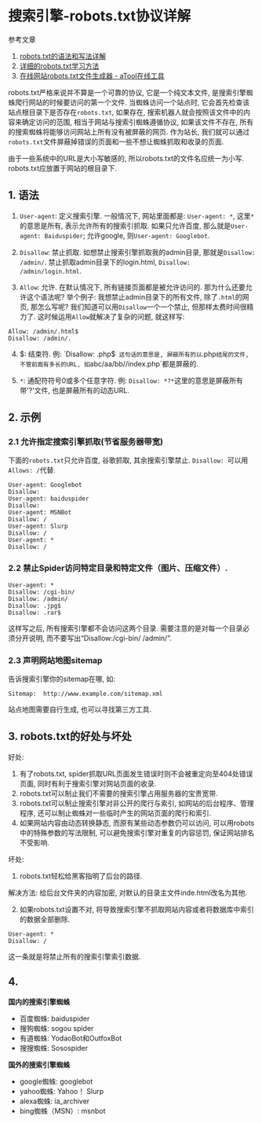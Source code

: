 # 搜索引擎-robots.txt协议详解

参考文章

1. [robots.txt的语法和写法详解](http://www.cnblogs.com/top5/archive/2011/07/30/2121881.html)
2. [详细的robots.txt学习方法](http://www.chinaz.com/web/2011/1117/221058.shtml)
3. [在线网站robots.txt文件生成器 - aTool在线工具](http://www.atool.org/robots.txt.php)

robots.txt严格来说并不算是一个可靠的协议, 它是一个纯文本文件, 是搜索引擎蜘蛛爬行网站的时候要访问的第一个文件. 当蜘蛛访问一个站点时, 它会首先检查该站点根目录下是否存在`robots.txt`, 如果存在, 搜索机器人就会按照该文件中的内容来确定访问的范围, 相当于网站与搜索引蜘蛛遵循协议, 如果该文件不存在, 所有的搜索蜘蛛将能够访问网站上所有没有被屏蔽的网页. 作为站长, 我们就可以通过`robots.txt`文件屏蔽掉错误的页面和一些不想让蜘蛛抓取和收录的页面.

由于一些系统中的URL是大小写敏感的, 所以robots.txt的文件名应统一为小写. robots.txt应放置于网站的根目录下. 

## 1. 语法

1. `User-agent`: 定义搜索引擎. 一般情况下, 网站里面都是: `User-agent: *`, 这里`*`的意思是所有, 表示允许所有的搜索引抓取. 如果只允许百度, 那么就是`User-agent: Baiduspider`; 允许google, 则`User-agent: Googlebot`. 

2. `Disallow`: 禁止抓取. 如想禁止搜索引擎抓取我的admin目录, 那就是`Disallow: /admin/`. 禁止抓取admin目录下的login.html, `Disallow: /admin/login.html`. 

3. `Allow`: 允许. 在默认情况下, 所有链接页面都是被允许访问的. 那为什么还要允许这个语法呢? 举个例子: 我想禁止admin目录下的所有文件, 除了`.html`的网页, 那怎么写呢? 我们知道可以用`Disallow`一个一个禁止, 但那样太费时间很精力了. 这时候运用`Allow`就解决了复杂的问题, 就这样写: 

```
Allow: /admin/.html$
Disallow: /admin/. 
```

4. $: 结束符. 例: `Disallow: .php$` 这句话的意思是, 屏蔽所有的以`.php`结尾的文件, 不管前面有多长的URL, 如`abc/aa/bb//index.php`都是屏蔽的. 

5. `*`: 通配符符号0或多个任意字符. 例: `Disallow: *?*`这里的意思是屏蔽所有带'?'文件, 也是屏蔽所有的动态URL. 

## 2. 示例

### 2.1 允许指定搜索引擎抓取(节省服务器带宽)

下面的`robots.txt`只允许百度, 谷歌抓取, 其余搜索引擎禁止. `Disallow: `可以用`Allows: /`代替.

```
User-agent: Googlebot
Disallow: 
User-agent: baiduspider
Disallow: 
User-agent: MSNBot
Disallow: /
User-agent: Slurp
Disallow: /
User-agent: *
Disallow: /
```

### 2.2 禁止Spider访问特定目录和特定文件（图片、压缩文件）. 

```
User-agent: *
Disallow: /cgi-bin/
Disallow: /admin/
Disallow: .jpg$
Disallow: .rar$
```

这样写之后, 所有搜索引擎都不会访问这两个目录. 需要注意的是对每一个目录必须分开说明, 而不要写出“Disallow:/cgi-bin/ /admin/”. 

### 2.3 声明网站地图sitemap

告诉搜索引擎你的sitemap在哪, 如: 

```
Sitemap:  http://www.example.com/sitemap.xml
```

站点地图需要自行生成, 也可以寻找第三方工具.

## 3. robots.txt的好处与坏处

好处: 

1. 有了robots.txt, spider抓取URL页面发生错误时则不会被重定向至404处错误页面, 同时有利于搜索引擎对网站页面的收录. 
2. robots.txt可以制止我们不需要的搜索引擎占用服务器的宝贵宽带. 
3. robots.txt可以制止搜索引擎对非公开的爬行与索引, 如网站的后台程序、管理程序, 还可以制止蜘蛛对一些临时产生的网站页面的爬行和索引. 
4. 如果网站内容由动态转换静态, 而原有某些动态参数仍可以访问, 可以用robots中的特殊参数的写法限制, 可以避免搜索引擎对重复的内容惩罚, 保证网站排名不受影响. 

坏处: 

1. robots.txt轻松给黑客指明了后台的路径. 

解决方法: 给后台文件夹的内容加密, 对默认的目录主文件inde.html改名为其他. 

2. 如果robots.txt设置不对, 将导致搜索引擎不抓取网站内容或者将数据库中索引的数据全部删除. 

```
User-agent: *
Disallow: /
```

这一条就是将禁止所有的搜索引擎索引数据. 

## 4. 

**国内的搜索引擎蜘蛛**

- 百度蜘蛛: baiduspider
- 搜狗蜘蛛: sogou spider
- 有道蜘蛛: YodaoBot和OutfoxBot
- 搜搜蜘蛛:  Sosospider

**国外的搜索引擎蜘蛛**

- google蜘蛛:  googlebot
- yahoo蜘蛛: Yahoo！ Slurp
- alexa蜘蛛: ia_archiver
- bing蜘蛛（MSN）: msnbot

